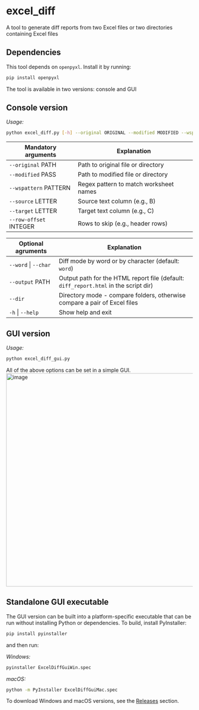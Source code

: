 # excel_diff
A tool to generate diff reports from two Excel files or two directories containing Excel files

## Dependencies
This tool depends on `openpyxl`. Install it by running:
```bash
pip install openpyxl
```

The tool is available in two versions: console and GUI

## Console version
*Usage:*
```bash
python excel_diff.py [-h] --original ORIGINAL --modified MODIFIED --wspattern WSPATTERN --source SOURCE --target TARGET [--row-offset ROW_OFFSET] [--word] [--char] [--output OUTPUT] [--dir]
```
| Mandatory arguments | Explanation |
|---------------------|-------------|
| `--original` PATH   | Path to original file or directory |
| `--modified` PASS   | Path to modified file or directory |
| `--wspattern` PATTERN | Regex pattern to match worksheet names |
| `--source` LETTER   | Source text column (e.g., B) |
| `--target` LETTER   | Target text column (e.g., C) |
| `--row-offset` INTEGER | Rows to skip (e.g., header rows) |

| Optional agruments   | Explanation |
|----------------------|-------------|
| `--word` \| `--char` | Diff mode by word or by character (default: `word`) |
| `--output` PATH      | Output path for the HTML report file (default: `diff_report.html` in the script dir) |
| `--dir`              | Directory mode - compare folders, otherwise compare a pair of Excel files |
| `-h` \| `--help`     | Show help and exit |

## GUI version
*Usage:*
```bash
python excel_diff_gui.py
```
All of the above options can be set in a simple GUI.
<img width="759" height="574" alt="image" src="https://github.com/user-attachments/assets/12cd6168-5fbb-4908-a433-804d33e20473" />


## Standalone GUI executable
The GUI version can be built into a platform-specific executable that can be run without installing Python or dependencies.
To build, install PyInstaller:
```bash
pip install pyinstaller
```
and then run:

*Windows:*
```bash
pyinstaller ExcelDiffGuiWin.spec
```
*macOS:*
```bash
python -m PyInstaller ExcelDiffGuiMac.spec
```

To download Windows and macOS versions, see the [Releases](https://github.com/capstanlqc/excel_diff/releases) section.
